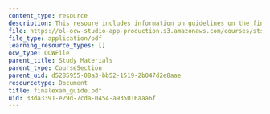 ```yaml
---
content_type: resource
description: This resoure includes information on guidelines on the final exam.
file: https://ol-ocw-studio-app-production.s3.amazonaws.com/courses/sts-001-technology-in-american-history-spring-2006/33da3391e29d7cda0454a935016aaa6f_finalexam_guide.pdf
file_type: application/pdf
learning_resource_types: []
ocw_type: OCWFile
parent_title: Study Materials
parent_type: CourseSection
parent_uid: d5285955-08a3-bb52-1519-2b047d2e8aae
resourcetype: Document
title: finalexam_guide.pdf
uid: 33da3391-e29d-7cda-0454-a935016aaa6f
---
```

